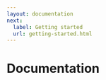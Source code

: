```yaml
---
layout: documentation
next:
  label: Getting started
  url: getting-started.html
---
```


# Documentation